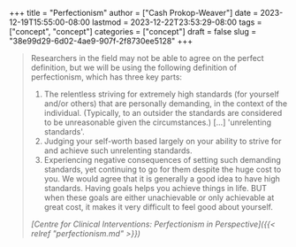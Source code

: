 +++
title = "Perfectionism"
author = ["Cash Prokop-Weaver"]
date = 2023-12-19T15:55:00-08:00
lastmod = 2023-12-22T23:53:29-08:00
tags = ["concept", "concept"]
categories = ["concept"]
draft = false
slug = "38e99d29-6d02-4ae9-907f-2f8730ee5128"
+++

> Researchers in the field may not be able to agree on the perfect definition, but we will be using the
> following definition of perfectionism, which has three key parts:
>
> 1.  The relentless striving for extremely high standards (for yourself and/or others) that are personally demanding, in the context of the individual. (Typically, to an outsider the standards are considered to be unreasonable given the circumstances.) [...] 'unrelenting standards'.
> 2.  Judging your self-worth based largely on your ability to strive for and achieve such unrelenting standards.
> 3.  Experiencing negative consequences of setting such demanding standards, yet continuing to go for them despite the huge cost to you. We would agree that it is generally a good idea to have high standards. Having goals helps you achieve things in life. BUT when these goals are either unachievable or only achievable at great cost, it makes it very difficult to feel good about yourself.
>
> _[Centre for Clinical Interventions: Perfectionism in Perspective]({{< relref "perfectionism.md" >}})_
